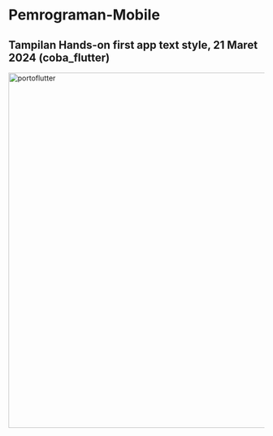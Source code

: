 # Pemrograman-Mobile

## Tampilan Hands-on first app text style, 21 Maret 2024 (coba_flutter)
<img src="https://github.com/user-attachments/assets/de0d7019-baa9-4ffe-bcc8-0aec19b496c0" alt="portoflutter" width="700">
